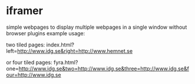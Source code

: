 # iframer
simple webpages to display multiple webpages in a single window without browser plugins
example usage:

two tiled pages:
index.html?left=http://www.idg.se&right=http://www.hemnet.se

or four tiled pages:
fyra.html?one=http://www.idg.se&two=http://www.idg.se&three=http://www.idg.se&four=http://www.idg.se

